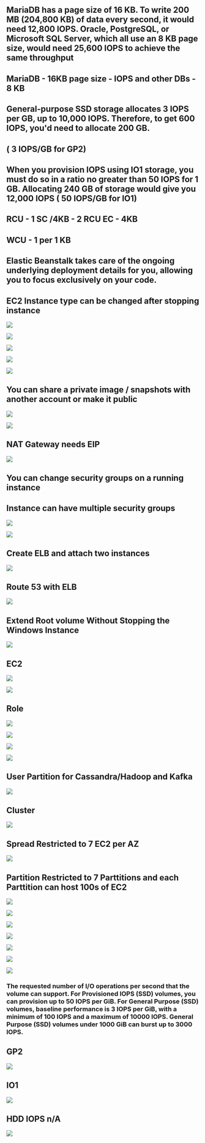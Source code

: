 ## MariaDB has a page size of 16 KB. To write 200 MB (204,800 KB) of data every second, it would need 12,800 IOPS. Oracle, PostgreSQL, or Microsoft SQL Server, which all use an 8 KB page size, would need 25,600 IOPS to achieve the same throughput
## MariaDB - 16KB page size - IOPS and other DBs - 8 KB

## General-purpose SSD storage allocates 3 IOPS per GB, up to 10,000 IOPS. Therefore, to get 600 IOPS, you'd need to allocate 200 GB.
## ( 3 IOPS/GB for GP2)

## When you provision IOPS using IO1 storage, you must do so in a ratio no greater than 50 IOPS for 1 GB. Allocating 240 GB of storage would give you 12,000 IOPS ( 50 IOPS/GB for IO1)

## RCU - 1 SC /4KB  - 2 RCU EC - 4KB

## WCU - 1 per 1 KB

## Elastic Beanstalk takes care of the ongoing underlying deployment details for you, allowing you to focus exclusively on your code.

## EC2 Instance type can be changed after stopping instance
![](https://user-images.githubusercontent.com/26511983/71789572-741e7b80-2ff1-11ea-8bbb-433fd58b418b.png)

![](https://user-images.githubusercontent.com/26511983/71770010-6da6db80-2eed-11ea-93b6-3426316b0e9c.png)

![](https://user-images.githubusercontent.com/26511983/71772511-c5573e00-2f11-11ea-8522-cac79951048e.png)

![](https://user-images.githubusercontent.com/26511983/71772613-39deac80-2f13-11ea-99bd-403a60158d12.png)

![](https://user-images.githubusercontent.com/26511983/71772635-98a42600-2f13-11ea-8e0d-3e5405390962.png)


## You can share a private image / snapshots  with another account or make it public
![](https://user-images.githubusercontent.com/26511983/71772783-cf2f7000-2f16-11ea-98d5-f8a33f56f0f9.png)

![](https://user-images.githubusercontent.com/26511983/71772818-afe51280-2f17-11ea-9fc9-958ec110fcf2.png)


## NAT Gateway needs EIP
![](https://user-images.githubusercontent.com/26511983/71772849-3bf73a00-2f18-11ea-88c3-38b974e0df35.png)

## You can change security groups on a running instance
## Instance can have multiple security groups

![](https://user-images.githubusercontent.com/26511983/71772889-09017600-2f19-11ea-96ec-be95f23bc903.png)

![](https://user-images.githubusercontent.com/26511983/71772902-38b07e00-2f19-11ea-8530-70d7886c46b0.png)


## Create ELB and attach two instances
![](https://user-images.githubusercontent.com/26511983/71773030-8332fa00-2f1b-11ea-82dd-9e066f6472cf.png)

## Route 53 with ELB

![](https://user-images.githubusercontent.com/26511983/71773020-626aa480-2f1b-11ea-80c1-0112169ff97c.png)

## Extend Root volume Without Stopping the Windows Instance

![](https://user-images.githubusercontent.com/26511983/71773943-cac18200-2f2b-11ea-9398-e5f7693d3afa.png)


## EC2

![](https://user-images.githubusercontent.com/26511983/71784439-2e45c100-2fb9-11ea-8f53-5228c7dde8ce.png)

![](https://user-images.githubusercontent.com/26511983/71784432-2423c280-2fb9-11ea-85b3-333ab5002d2c.png)


## Role

![](https://user-images.githubusercontent.com/26511983/71784500-c5127d80-2fb9-11ea-8f7f-910dac99cd74.png)


![](https://user-images.githubusercontent.com/26511983/71784544-38b48a80-2fba-11ea-8955-01480358f8e9.png)


![](https://user-images.githubusercontent.com/26511983/71784994-fbeb9200-2fbf-11ea-8a71-3f4cf80b8dfe.png)

![](https://user-images.githubusercontent.com/26511983/71785588-fc3b5b80-2fc6-11ea-8cc2-070bc448d0a0.png)

## User Partition for Cassandra/Hadoop and Kafka
![](https://user-images.githubusercontent.com/26511983/71785608-27be4600-2fc7-11ea-819e-36a1ed3a07d9.png)

## Cluster
![](https://user-images.githubusercontent.com/26511983/71785650-a5825180-2fc7-11ea-88a4-037a5142a5ea.png)

## Spread Restricted to 7 EC2 per AZ
![](https://user-images.githubusercontent.com/26511983/71785651-b0d57d00-2fc7-11ea-8c5c-111e59f45fa1.png)

## Partition Restricted to 7 Parttitions and each Parttition can host 100s of EC2

![](https://user-images.githubusercontent.com/26511983/71785663-e67a6600-2fc7-11ea-9b5a-090fc4e46255.png)

![](https://user-images.githubusercontent.com/26511983/71785687-20e40300-2fc8-11ea-96c2-36339ae11555.png)

![](https://user-images.githubusercontent.com/26511983/71785709-5f79bd80-2fc8-11ea-8432-39f5d42c97d6.png)

![](https://user-images.githubusercontent.com/26511983/71785730-b7b0bf80-2fc8-11ea-880c-158eb968c7d9.png)

![](https://user-images.githubusercontent.com/26511983/71785739-d4e58e00-2fc8-11ea-8dc6-e1c29c60a2b5.png)

![](https://user-images.githubusercontent.com/26511983/71785795-7d93ed80-2fc9-11ea-84ad-db70805b7600.png)

![](https://user-images.githubusercontent.com/26511983/71785805-b338d680-2fc9-11ea-8862-3ae64e3f5090.png)

### The requested number of I/O operations per second that the volume can support. For Provisioned IOPS (SSD) volumes, you can provision up to 50 IOPS per GiB. For General Purpose (SSD) volumes, baseline performance is 3 IOPS per GiB, with a minimum of 100 IOPS and a maximum of 10000 IOPS. General Purpose (SSD) volumes under 1000 GiB can burst up to 3000 IOPS.

## GP2
![](https://user-images.githubusercontent.com/26511983/71785865-55f15500-2fca-11ea-923a-122e5cb07e23.png)

## IO1
![](https://user-images.githubusercontent.com/26511983/71785871-673a6180-2fca-11ea-90f4-2dbd62b8602b.png)

## HDD IOPS n/A
![](https://user-images.githubusercontent.com/26511983/71785894-95b83c80-2fca-11ea-831a-e414de9ff489.png)

